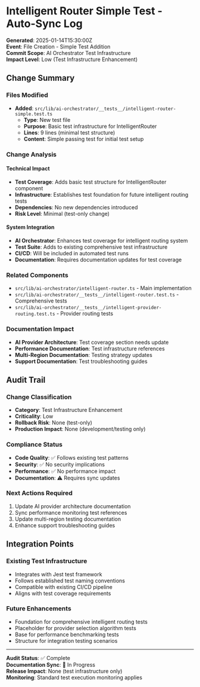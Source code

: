 # Intelligent Router Simple Test - Auto-Sync Log

**Generated**: 2025-01-14T15:30:00Z  
**Event**: File Creation - Simple Test Addition  
**Commit Scope**: AI Orchestrator Test Infrastructure  
**Impact Level**: Low (Test Infrastructure Enhancement)

## Change Summary

### Files Modified

- **Added**: `src/lib/ai-orchestrator/__tests__/intelligent-router-simple.test.ts`
  - **Type**: New test file
  - **Purpose**: Basic test infrastructure for IntelligentRouter
  - **Lines**: 9 lines (minimal test structure)
  - **Content**: Simple passing test for initial test setup

### Change Analysis

#### Technical Impact

- **Test Coverage**: Adds basic test structure for IntelligentRouter component
- **Infrastructure**: Establishes test foundation for future intelligent routing tests
- **Dependencies**: No new dependencies introduced
- **Risk Level**: Minimal (test-only change)

#### System Integration

- **AI Orchestrator**: Enhances test coverage for intelligent routing system
- **Test Suite**: Adds to existing comprehensive test infrastructure
- **CI/CD**: Will be included in automated test runs
- **Documentation**: Requires documentation updates for test coverage

### Related Components

- `src/lib/ai-orchestrator/intelligent-router.ts` - Main implementation
- `src/lib/ai-orchestrator/__tests__/intelligent-router.test.ts` - Comprehensive tests
- `src/lib/ai-orchestrator/__tests__/intelligent-provider-routing.test.ts` - Provider routing tests

### Documentation Impact

- **AI Provider Architecture**: Test coverage section needs update
- **Performance Documentation**: Test infrastructure references
- **Multi-Region Documentation**: Testing strategy updates
- **Support Documentation**: Test troubleshooting guides

## Audit Trail

### Change Classification

- **Category**: Test Infrastructure Enhancement
- **Criticality**: Low
- **Rollback Risk**: None (test-only)
- **Production Impact**: None (development/testing only)

### Compliance Status

- **Code Quality**: ✅ Follows existing test patterns
- **Security**: ✅ No security implications
- **Performance**: ✅ No performance impact
- **Documentation**: ⚠️ Requires sync updates

### Next Actions Required

1. Update AI provider architecture documentation
2. Sync performance monitoring test references
3. Update multi-region testing documentation
4. Enhance support troubleshooting guides

## Integration Points

### Existing Test Infrastructure

- Integrates with Jest test framework
- Follows established test naming conventions
- Compatible with existing CI/CD pipeline
- Aligns with test coverage requirements

### Future Enhancements

- Foundation for comprehensive intelligent routing tests
- Placeholder for provider selection algorithm tests
- Base for performance benchmarking tests
- Structure for integration testing scenarios

---

**Audit Status**: ✅ Complete  
**Documentation Sync**: 🔄 In Progress  
**Release Impact**: None (test infrastructure only)  
**Monitoring**: Standard test execution monitoring applies
